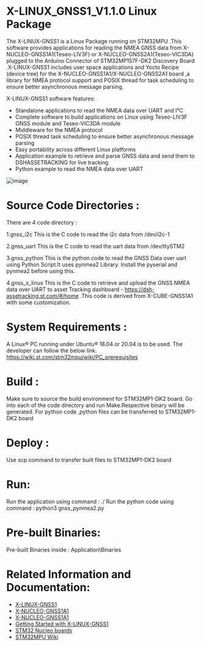 X-LINUX_GNSS1_V1.1.0 Linux Package
==============================================================================================================
The X-LINUX-GNSS1 is a Linux Package running on STM32MPU .This software provides applications for reading the NMEA GNSS data from X-NUCLEO-GNSS1A1(Teseo-LIV3F) or X-NUCLEO-GNSS2A1(Teseo-VIC3DA) plugged to the Arduino Connector of STM32MP157F-DK2 Discovery Board .X-LINUX-GNSS1 includes user space applications and Yocto Recipe (device tree) for the X-NUCLEO-GNSS1A1/X-NUCLEO-GNSS2A1 board ,a library for NMEA protocol support and POSIX thread for task scheduling to ensure better asynchronous message parsing.


X-LINUX-GNSS1 software features:

- Standalone applications to read the NMEA data over UART and I²C
- Complete software to build applications on Linux using Teseo-LIV3F GNSS module and Teseo-VIC3DA module
- Middleware for the NMEA protocol
- POSIX thread task scheduling to ensure better asynchronous message parsing
- Easy portability across different Linux platforms
- Application example to retrieve and parse GNSS data and send them to DSHASSETRACKING for live tracking
- Python example to read the NMEA data over UART


![image](https://user-images.githubusercontent.com/8255773/199161263-892e6251-8ffb-4209-b424-18e6c9cb7ea7.png)



Source Code Directories :
==============================================================================================================
There are 4 code directory :

1.gnss_i2c
This is the C code to read the i2c data from /dev/i2c-1

2.gnss_uart
This is the C code to read the uart data from /dev/ttySTM2

3.gnss_python
This is the python code to read the GNSS Data over uart using Python Script.It uses pynmea2 Library. 
Install the pyserial and pynmea2 before using this.

4.gnss_x_linux
This is the C code to retrieve and upload the GNSS NMEA data over UART to asset Tracking dashboard -
https://dsh-assetracking.st.com/#/home .This code is derived from X-CUBE-GNSS1A1 with some customization.

System Requirements :
==============================================================================================================
A Linux® PC running under Ubuntu® 18.04 or 20.04 is to be used. The developer can follow the below
link.
https://wiki.st.com/stm32mpu/wiki/PC_prerequisites

Build :
==============================================================================================================
Make sure to source the build environment for STM32MP1-DK2 board.
Go into each of the code directory and run Make.Respective binary will be generated. For python code ,python files can be transferred to STM32MP1-DK2 board 


Deploy :
==============================================================================================================
Use scp command to transfer built files to STM32MP1-DK2 board 

Run:
==============================================================================================================

Run the application using command : ./<application name>
Run the python code using command : python3 gnss_pynmea2.py


Pre-built Binaries:
==============================================================================================================

Pre-built Binaries inside : Application\Binaries
  
Related Information and Documentation:
==============================================================================================================

- [X-LINUX-GNSS1](https://www.st.com/en/embedded-software/x-linux-gnss1.html)
- [X-NUCLEO-GNSS1A1](https://www.st.com/en/ecosystems/x-nucleo-gnss1a1.html)
- [X-NUCLEO-GNSS1A1](https://www.st.com/en/ecosystems/x-nucleo-gnss2a1.html)
- [Getting Started with X-LINUX-GNSS1](https://www.st.com/content/ccc/resource/technical/document/user_manual/group0/00/bd/07/b2/84/29/46/4f/DM00460180/files/DM00460180.pdf/jcr:content/translations/en.DM00460180.pdf)
- [STM32 Nucleo boards](http://www.st.com/stm32nucleo)
- [STM32MPU Wiki](https://wiki.st.com/stm32mpu/wiki/Main_Page)
  

